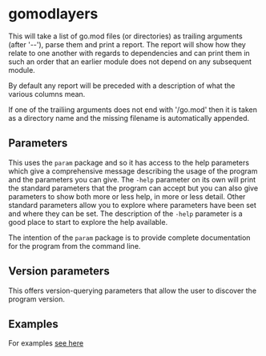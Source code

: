 <!-- Created by mkdoc DO NOT EDIT. -->

# gomodlayers

This will take a list of go\.mod files \(or directories\) as trailing arguments
\(after &apos;\-\-&apos;\), parse them and print a report\. The report will show
how they relate to one another with regards to dependencies and can print them
in such an order that an earlier module does not depend on any subsequent
module\.

By default any report will be preceded with a description of what the various
columns mean\.

If one of the trailiing arguments does not end with &apos;/go\.mod&apos; then it
is taken as a directory name and the missing filename is automatically
appended\.



<!-- This file is inserted into markdown files generated by mkdoc -->
<!-- if the program being documented depends on this module       -->
<!-- ============================================================ -->
<!-- See github.com/nickwells/utilities/mkdoc                     -->
## Parameters

This uses the `param` package and so it has access to the help parameters
which give a comprehensive message describing the usage of the program and
the parameters you can give. The `-help` parameter on its own will print the
standard parameters that the program can accept but you can also give
parameters to show both more or less help, in more or less detail. Other
standard parameters allow you to explore where parameters have been set and
where they can be set. The description of the `-help` parameter is a good
place to start to explore the help available.

The intention of the `param` package is to provide complete documentation
for the program from the command line.


<!-- This file is inserted into markdown files generated by mkdoc -->
<!-- if the program being documented depends on this module       -->
<!-- ============================================================ -->
<!-- See github.com/nickwells/utilities/mkdoc                     -->
## Version parameters

This offers version-querying parameters that allow the user to discover the
program version.


## Examples
For examples [see here](_gomodlayers.EXAMPLES.md)
